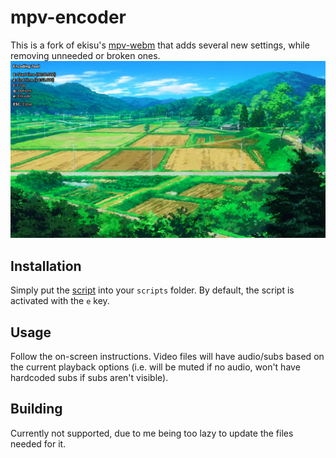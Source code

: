 # mpv-encoder
This is a fork of ekisu's [mpv-webm][mpv-webm] that adds several new settings, while removing unneeded or broken ones.
![sample](/img/sample.jpg)

## Installation
Simply put the [script][build] into your `scripts` folder. By default, the script is activated with the `e` key.

## Usage
Follow the on-screen instructions. Video files will have audio/subs based on the current playback options (i.e. will be muted if no audio, won't have hardcoded subs if subs aren't visible).

## Building
Currently not supported, due to me being too lazy to update the files needed for it.

[mpv-webm]: https://github.com/ekisu/mpv-webm
[build]: https://raw.githubusercontent.com/OliverMD15/mpv-encoder/master/build/encoder.lua
[mpv]: http://mpv.io
